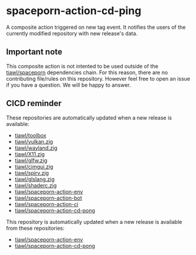 # spaceporn-action-cd-ping

A composite action triggered on new tag event. It notifies the users of the currently modified repository with new release's data.

## Important note

This composite action is not intented to be used outside of the [tiawl/spaceporn][1] dependencies chain. For this reason, there are no contributing file/rules on this repository. However feel free to open an issue if you have a question. We will be happy to answer.

## CICD reminder

These repositories are automatically updated when a new release is available:
* [tiawl/toolbox][2]
* [tiawl/vulkan.zig][3]
* [tiawl/wayland.zig][4]
* [tiawl/X11.zig][5]
* [tiawl/glfw.zig][6]
* [tiawl/cimgui.zig][7]
* [tiawl/spirv.zig][8]
* [tiawl/glslang.zig][9]
* [tiawl/shaderc.zig][10]
* [tiawl/spaceporn-action-env][11]
* [tiawl/spaceporn-action-bot][12]
* [tiawl/spaceporn-action-ci][13]
* [tiawl/spaceporn-action-cd-pong][14]

This repository is automatically updated when a new release is available from these repositories:
* [tiawl/spaceporn-action-env][11]
* [tiawl/spaceporn-action-cd-pong][14]

[1]:https://github.com/tiawl/spaceporn
[2]:https://github.com/tiawl/toolbox
[3]:https://github.com/tiawl/vulkan.zig
[4]:https://github.com/tiawl/wayland.zig
[5]:https://github.com/tiawl/X11.zig
[6]:https://github.com/tiawl/glfw.zig
[7]:https://github.com/tiawl/cimgui.zig
[8]:https://github.com/tiawl/spirv.zig
[9]:https://github.com/tiawl/glslang.zig
[10]:https://github.com/tiawl/shaderc.zig
[11]:https://github.com/tiawl/spaceporn-action-env
[12]:https://github.com/tiawl/spaceporn-action-bot
[13]:https://github.com/tiawl/spaceporn-action-ci
[14]:https://github.com/tiawl/spaceporn-action-cd-pong
